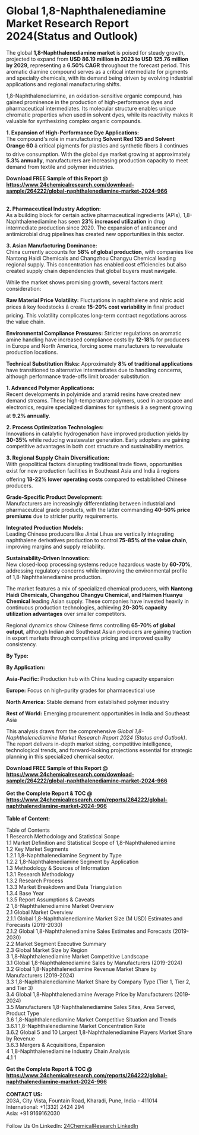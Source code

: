 <h1>Global 1,8-Naphthalenediamine Market Research Report 2024(Status and Outlook)</h1><p>The global <strong>1,8-Naphthalenediamine market</strong> is poised for steady growth, projected to expand from <strong>USD 86.19 million in 2023 to USD 125.76 million by 2029</strong>, representing a <strong>6.50% CAGR</strong> throughout the forecast period. This aromatic diamine compound serves as a critical intermediate for pigments and specialty chemicals, with its demand being driven by evolving industrial applications and regional manufacturing shifts.</p><p>1,8-Naphthalenediamine, an oxidation-sensitive organic compound, has gained prominence in the production of high-performance dyes and pharmaceutical intermediates. Its molecular structure enables unique chromatic properties when used in solvent dyes, while its reactivity makes it valuable for synthesizing complex organic compounds.</p><p><strong>1. Expansion of High-Performance Dye Applications:</strong><br>
The compound's role in manufacturing <strong>Solvent Red 135 and Solvent Orange 60</strong> â critical pigments for plastics and synthetic fibers â continues to drive consumption. With the global dye market growing at approximately <strong>5.3% annually</strong>, manufacturers are increasing production capacity to meet demand from textile and polymer industries.</p><div><b>Download FREE Sample of this Report @ 
            <a href="https://www.24chemicalresearch.com/download-sample/264222/global-naphthalenediamine-market-2024-966">
            https://www.24chemicalresearch.com/download-sample/264222/global-naphthalenediamine-market-2024-966</a></b></div><br><p><strong>2. Pharmaceutical Industry Adoption:</strong><br>
As a building block for certain active pharmaceutical ingredients (APIs), 1,8-Naphthalenediamine has seen <strong>23% increased utilization</strong> in drug intermediate production since 2020. The expansion of anticancer and antimicrobial drug pipelines has created new opportunities in this sector.</p><p><strong>3. Asian Manufacturing Dominance:</strong><br>
China currently accounts for <strong>58% of global production</strong>, with companies like Nantong Haidi Chemicals and Changzhou Changyu Chemical leading regional supply. This concentration has enabled cost efficiencies but also created supply chain dependencies that global buyers must navigate.</p><p>While the market shows promising growth, several factors merit consideration:</p><p><strong>Raw Material Price Volatility:</strong> Fluctuations in naphthalene and nitric acid prices â key feedstocks â create <strong>15-20% cost variability</strong> in final product pricing. This volatility complicates long-term contract negotiations across the value chain.</p><p><strong>Environmental Compliance Pressures:</strong> Stricter regulations on aromatic amine handling have increased compliance costs by <strong>12-18%</strong> for producers in Europe and North America, forcing some manufacturers to reevaluate production locations.</p><p><strong>Technical Substitution Risks:</strong> Approximately <strong>8% of traditional applications</strong> have transitioned to alternative intermediates due to handling concerns, although performance trade-offs limit broader substitution.</p><p><strong>1. Advanced Polymer Applications:</strong><br>
Recent developments in polyimide and aramid resins have created new demand streams. These high-temperature polymers, used in aerospace and electronics, require specialized diamines for synthesis â a segment growing at <strong>9.2% annually</strong>.</p><p><strong>2. Process Optimization Technologies:</strong><br>
Innovations in catalytic hydrogenation have improved production yields by <strong>30-35%</strong> while reducing wastewater generation. Early adopters are gaining competitive advantages in both cost structure and sustainability metrics.</p><p><strong>3. Regional Supply Chain Diversification:</strong><br>
With geopolitical factors disrupting traditional trade flows, opportunities exist for new production facilities in Southeast Asia and India â regions offering <strong>18-22% lower operating costs</strong> compared to established Chinese producers.</p><p><strong>Grade-Specific Product Development:</strong><br>
	Manufacturers are increasingly differentiating between industrial and pharmaceutical grade products, with the latter commanding <strong>40-50% price premiums</strong> due to stricter purity requirements.</p><p><strong>Integrated Production Models:</strong><br>
	Leading Chinese producers like Jintai Lihua are vertically integrating naphthalene derivatives production to control <strong>75-85% of the value chain</strong>, improving margins and supply reliability.</p><p><strong>Sustainability-Driven Innovation:</strong><br>
	New closed-loop processing systems reduce hazardous waste by <strong>60-70%</strong>, addressing regulatory concerns while improving the environmental profile of 1,8-Naphthalenediamine production.</p><p>The market features a mix of specialized chemical producers, with <strong>Nantong Haidi Chemicals, Changzhou Changyu Chemical, and Haimen Huanyu Chemical</strong> leading Asian supply. These companies have invested heavily in continuous production technologies, achieving <strong>20-30% capacity utilization advantages</strong> over smaller competitors.</p><p>Regional dynamics show Chinese firms controlling <strong>65-70% of global output</strong>, although Indian and Southeast Asian producers are gaining traction in export markets through competitive pricing and improved quality consistency.</p><p><strong>By Type:</strong></p><p><strong>By Application:</strong></p><p><strong>Asia-Pacific:</strong> Production hub with China leading capacity expansion</p><p><strong>Europe:</strong> Focus on high-purity grades for pharmaceutical use</p><p><strong>North America:</strong> Stable demand from established polymer industry</p><p><strong>Rest of World:</strong> Emerging procurement opportunities in India and Southeast Asia</p><p>This analysis draws from the comprehensive <em>Global 1,8-Naphthalenediamine Market Research Report 2024 (Status and Outlook)</em>. The report delivers in-depth market sizing, competitive intelligence, technological trends, and forward-looking projections essential for strategic planning in this specialized chemical sector.</p><div><b>Download FREE Sample of this Report @ 
            <a href="https://www.24chemicalresearch.com/download-sample/264222/global-naphthalenediamine-market-2024-966">
            https://www.24chemicalresearch.com/download-sample/264222/global-naphthalenediamine-market-2024-966</a></b></div><br><div><b>Get the Complete Report & TOC @ 
            <a href="https://www.24chemicalresearch.com/reports/264222/global-naphthalenediamine-market-2024-966">
            https://www.24chemicalresearch.com/reports/264222/global-naphthalenediamine-market-2024-966</a></b></div><br>
            <b>Table of Content:</b><p>Table of Contents<br />
1 Research Methodology and Statistical Scope<br />
1.1 Market Definition and Statistical Scope of 1,8-Naphthalenediamine<br />
1.2 Key Market Segments<br />
1.2.1 1,8-Naphthalenediamine Segment by Type<br />
1.2.2 1,8-Naphthalenediamine Segment by Application<br />
1.3 Methodology & Sources of Information<br />
1.3.1 Research Methodology<br />
1.3.2 Research Process<br />
1.3.3 Market Breakdown and Data Triangulation<br />
1.3.4 Base Year<br />
1.3.5 Report Assumptions & Caveats<br />
2 1,8-Naphthalenediamine Market Overview<br />
2.1 Global Market Overview<br />
2.1.1 Global 1,8-Naphthalenediamine Market Size (M USD) Estimates and Forecasts (2019-2030)<br />
2.1.2 Global 1,8-Naphthalenediamine Sales Estimates and Forecasts (2019-2030)<br />
2.2 Market Segment Executive Summary<br />
2.3 Global Market Size by Region<br />
3 1,8-Naphthalenediamine Market Competitive Landscape<br />
3.1 Global 1,8-Naphthalenediamine Sales by Manufacturers (2019-2024)<br />
3.2 Global 1,8-Naphthalenediamine Revenue Market Share by Manufacturers (2019-2024)<br />
3.3 1,8-Naphthalenediamine Market Share by Company Type (Tier 1, Tier 2, and Tier 3)<br />
3.4 Global 1,8-Naphthalenediamine Average Price by Manufacturers (2019-2024)<br />
3.5 Manufacturers 1,8-Naphthalenediamine Sales Sites, Area Served, Product Type<br />
3.6 1,8-Naphthalenediamine Market Competitive Situation and Trends<br />
3.6.1 1,8-Naphthalenediamine Market Concentration Rate<br />
3.6.2 Global 5 and 10 Largest 1,8-Naphthalenediamine Players Market Share by Revenue<br />
3.6.3 Mergers & Acquisitions, Expansion<br />
4 1,8-Naphthalenediamine Industry Chain Analysis<br />
4.1 1</p><div><b>Get the Complete Report & TOC @ 
            <a href="https://www.24chemicalresearch.com/reports/264222/global-naphthalenediamine-market-2024-966">
            https://www.24chemicalresearch.com/reports/264222/global-naphthalenediamine-market-2024-966</a></b></div><br><b>CONTACT US:</b><br>
            203A, City Vista, Fountain Road, Kharadi, Pune, India - 411014<br>
            International: +1(332) 2424 294<br>
            Asia: +91 9169162030 <br><br>
            Follow Us On LinkedIn: <a href="https://www.linkedin.com/company/24chemicalresearch/">24ChemicalResearch LinkedIn</a>